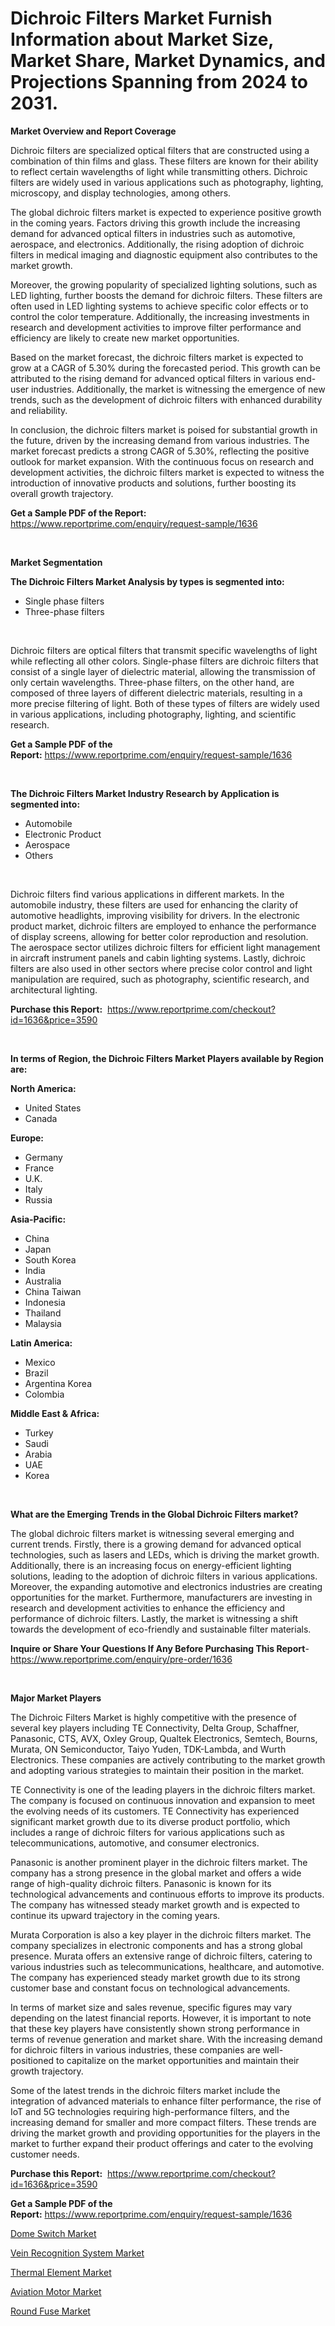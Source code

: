 <p><h1>Dichroic Filters Market Furnish Information about Market Size, Market Share, Market Dynamics, and Projections Spanning from 2024 to 2031.</h1></p><p><strong>Market Overview and Report Coverage</strong></p>
<p><p>Dichroic filters are specialized optical filters that are constructed using a combination of thin films and glass. These filters are known for their ability to reflect certain wavelengths of light while transmitting others. Dichroic filters are widely used in various applications such as photography, lighting, microscopy, and display technologies, among others.</p><p>The global dichroic filters market is expected to experience positive growth in the coming years. Factors driving this growth include the increasing demand for advanced optical filters in industries such as automotive, aerospace, and electronics. Additionally, the rising adoption of dichroic filters in medical imaging and diagnostic equipment also contributes to the market growth.</p><p>Moreover, the growing popularity of specialized lighting solutions, such as LED lighting, further boosts the demand for dichroic filters. These filters are often used in LED lighting systems to achieve specific color effects or to control the color temperature. Additionally, the increasing investments in research and development activities to improve filter performance and efficiency are likely to create new market opportunities.</p><p>Based on the market forecast, the dichroic filters market is expected to grow at a CAGR of 5.30% during the forecasted period. This growth can be attributed to the rising demand for advanced optical filters in various end-user industries. Additionally, the market is witnessing the emergence of new trends, such as the development of dichroic filters with enhanced durability and reliability.</p><p>In conclusion, the dichroic filters market is poised for substantial growth in the future, driven by the increasing demand from various industries. The market forecast predicts a strong CAGR of 5.30%, reflecting the positive outlook for market expansion. With the continuous focus on research and development activities, the dichroic filters market is expected to witness the introduction of innovative products and solutions, further boosting its overall growth trajectory.</p></p>
<p><strong>Get a Sample PDF of the Report:</strong> <a href="https://www.reportprime.com/enquiry/request-sample/1636">https://www.reportprime.com/enquiry/request-sample/1636</a></p>
<p>&nbsp;</p>
<p><strong>Market Segmentation</strong></p>
<p><strong>The Dichroic Filters Market Analysis by types is segmented into:</strong></p>
<p><ul><li>Single phase filters</li><li>Three-phase filters</li></ul></p>
<p>&nbsp;</p>
<p><p>Dichroic filters are optical filters that transmit specific wavelengths of light while reflecting all other colors. Single-phase filters are dichroic filters that consist of a single layer of dielectric material, allowing the transmission of only certain wavelengths. Three-phase filters, on the other hand, are composed of three layers of different dielectric materials, resulting in a more precise filtering of light. Both of these types of filters are widely used in various applications, including photography, lighting, and scientific research.</p></p>
<p><strong>Get a Sample PDF of the Report:</strong>&nbsp;<a href="https://www.reportprime.com/enquiry/request-sample/1636">https://www.reportprime.com/enquiry/request-sample/1636</a></p>
<p>&nbsp;</p>
<p><strong>The Dichroic Filters Market Industry Research by Application is segmented into:</strong></p>
<p><ul><li>Automobile</li><li>Electronic Product</li><li>Aerospace</li><li>Others</li></ul></p>
<p>&nbsp;</p>
<p><p>Dichroic filters find various applications in different markets. In the automobile industry, these filters are used for enhancing the clarity of automotive headlights, improving visibility for drivers. In the electronic product market, dichroic filters are employed to enhance the performance of display screens, allowing for better color reproduction and resolution. The aerospace sector utilizes dichroic filters for efficient light management in aircraft instrument panels and cabin lighting systems. Lastly, dichroic filters are also used in other sectors where precise color control and light manipulation are required, such as photography, scientific research, and architectural lighting.</p></p>
<p><strong>Purchase this Report:</strong>&nbsp; <a href="https://www.reportprime.com/checkout?id=1636&price=3590">https://www.reportprime.com/checkout?id=1636&price=3590</a></p>
<p>&nbsp;</p>
<p><strong>In terms of Region, the Dichroic Filters Market Players available by Region are:</strong></p>
<p>
    <p> <strong> North America: </strong>
        <ul>
            <li>United States</li>
            <li>Canada</li>
        </ul>
        </p> 
    <p> <strong> Europe: </strong>
        <ul>
            <li>Germany</li>
            <li>France</li>
            <li>U.K.</li>
            <li>Italy</li>
            <li>Russia</li>
        </ul>
        </p> 
    <p> <strong> Asia-Pacific: </strong>
        <ul>
            <li>China</li>
            <li>Japan</li>
            <li>South Korea</li>
            <li>India</li>
            <li>Australia</li>
            <li>China Taiwan</li>
            <li>Indonesia</li>
            <li>Thailand</li>
            <li>Malaysia</li>
        </ul>
        </p> 
    <p> <strong> Latin America: </strong>
        <ul>
            <li>Mexico</li>
            <li>Brazil</li>
            <li>Argentina Korea</li>
            <li>Colombia</li>
        </ul>
        </p> 
    <p> <strong> Middle East & Africa: </strong>
        <ul>
            <li>Turkey</li>
            <li>Saudi</li>
            <li>Arabia</li>
            <li>UAE</li>
            <li>Korea</li>
        </ul>
    </p>
    </p>
<p>&nbsp;</p>
<p><strong>What are the Emerging Trends in the Global Dichroic Filters market?</strong></p>
<p><p>The global dichroic filters market is witnessing several emerging and current trends. Firstly, there is a growing demand for advanced optical technologies, such as lasers and LEDs, which is driving the market growth. Additionally, there is an increasing focus on energy-efficient lighting solutions, leading to the adoption of dichroic filters in various applications. Moreover, the expanding automotive and electronics industries are creating opportunities for the market. Furthermore, manufacturers are investing in research and development activities to enhance the efficiency and performance of dichroic filters. Lastly, the market is witnessing a shift towards the development of eco-friendly and sustainable filter materials.</p></p>
<p><strong>Inquire or Share Your Questions If Any Before Purchasing This Report</strong>- <a href="https://www.reportprime.com/enquiry/pre-order/1636">https://www.reportprime.com/enquiry/pre-order/1636</a></p>
<p>&nbsp;</p>
<p><strong>Major Market Players</strong></p>
<p><p>The Dichroic Filters Market is highly competitive with the presence of several key players including TE Connectivity, Delta Group, Schaffner, Panasonic, CTS, AVX, Oxley Group, Qualtek Electronics, Semtech, Bourns, Murata, ON Semiconductor, Taiyo Yuden, TDK-Lambda, and Wurth Electronics. These companies are actively contributing to the market growth and adopting various strategies to maintain their position in the market.</p><p>TE Connectivity is one of the leading players in the dichroic filters market. The company is focused on continuous innovation and expansion to meet the evolving needs of its customers. TE Connectivity has experienced significant market growth due to its diverse product portfolio, which includes a range of dichroic filters for various applications such as telecommunications, automotive, and consumer electronics.</p><p>Panasonic is another prominent player in the dichroic filters market. The company has a strong presence in the global market and offers a wide range of high-quality dichroic filters. Panasonic is known for its technological advancements and continuous efforts to improve its products. The company has witnessed steady market growth and is expected to continue its upward trajectory in the coming years.</p><p>Murata Corporation is also a key player in the dichroic filters market. The company specializes in electronic components and has a strong global presence. Murata offers an extensive range of dichroic filters, catering to various industries such as telecommunications, healthcare, and automotive. The company has experienced steady market growth due to its strong customer base and constant focus on technological advancements.</p><p>In terms of market size and sales revenue, specific figures may vary depending on the latest financial reports. However, it is important to note that these key players have consistently shown strong performance in terms of revenue generation and market share. With the increasing demand for dichroic filters in various industries, these companies are well-positioned to capitalize on the market opportunities and maintain their growth trajectory.</p><p>Some of the latest trends in the dichroic filters market include the integration of advanced materials to enhance filter performance, the rise of IoT and 5G technologies requiring high-performance filters, and the increasing demand for smaller and more compact filters. These trends are driving the market growth and providing opportunities for the players in the market to further expand their product offerings and cater to the evolving customer needs.</p></p>
<p><strong>Purchase this Report:</strong>&nbsp;&nbsp;<a href="https://www.reportprime.com/checkout?id=1636&price=3590">https://www.reportprime.com/checkout?id=1636&price=3590</a></p>
<p></p>
<p><strong>Get a Sample PDF of the Report:</strong>&nbsp;<a href="https://www.reportprime.com/enquiry/request-sample/1636">https://www.reportprime.com/enquiry/request-sample/1636</a></p>
<p><p><a href="https://github.com/kipkeeva/Market-Research-Report-List-2/blob/main/dome-switch-market.md">Dome Switch Market</a></p><p><a href="https://github.com/aliciawhite5576/Market-Research-Report-List-2/blob/main/vein-recognition-system-market.md">Vein Recognition System Market</a></p><p><a href="https://github.com/Krish2023na/Market-Research-Report-List-2/blob/main/thermal-element-market.md">Thermal Element Market</a></p><p><a href="https://github.com/provorikovar/Market-Research-Report-List-2/blob/main/aviation-motor-market.md">Aviation Motor Market</a></p><p><a href="https://github.com/kuntayevaz/Market-Research-Report-List-2/blob/main/round-fuse-market.md">Round Fuse Market</a></p></p>